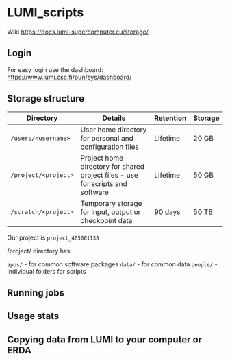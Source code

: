 # LUMI_scripts

Wiki https://docs.lumi-supercomputer.eu/storage/

## Login

For easy login use the dashboard:
https://www.lumi.csc.fi/pun/sys/dashboard/


## Storage structure

| Directory            | Details                                                                        | Retention | Storage |
|----------------------|--------------------------------------------------------------------------------|-----------|---------|
| `/users/<username>`  | User home directory for personal and configuration files                       | Lifetime  | 20 GB   |
| `/project/<project>` | Project home directory for shared project files - use for scripts and software | Lifetime  | 50 GB   |
| `/scratch/<project>` | Temporary storage for input, output or checkpoint data                         | 90 days   | 50 TB   |

Our project is `project_465001138`

/project/ directory has:

`apps/` - for common software packages
`data/` - for common data
`people/` - individual folders for scripts


## Running jobs


## Usage stats


## Copying data from LUMI to your computer or ERDA


